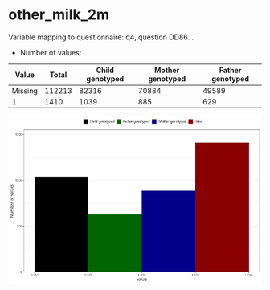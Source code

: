 # other_milk_2m
Variable mapping to questionnaire: q4, question DD86.
.
- Number of values:

| Value | Total | Child genotyped | Mother genotyped | Father genotyped |
| ----- | ----- | --------------- | ---------------- | ---------------- |
| Missing | 112213 | 82316 | 70884 | 49589 |
| 1 | 1410 | 1039 | 885 |629 |



![](other_milk_2m_n.png)



